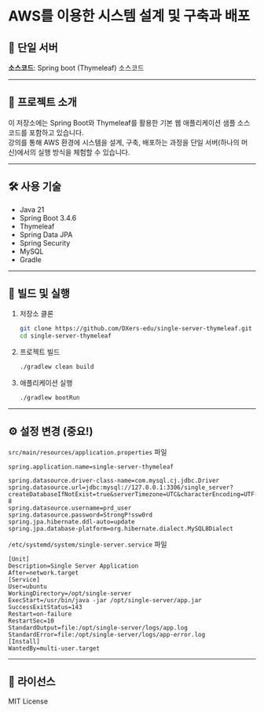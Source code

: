 # AWS를 이용한 시스템 설계 및 구축과 배포

## 🏁 단일 서버
**소스코드**: Spring boot (Thymeleaf) 소스코드

---

## 📖 프로젝트 소개
이 저장소에는 Spring Boot와 Thymeleaf를 활용한 기본 웹 애플리케이션 샘플 소스코드를 포함하고 있습니다.  
강의를 통해 AWS 환경에 시스템을 설계, 구축, 배포하는 과정을 단일 서버(하나의 머신)에서의 실행 방식을 체험할 수 있습니다.

---

## 🛠️ 사용 기술
- Java 21
- Spring Boot 3.4.6
- Thymeleaf
- Spring Data JPA
- Spring Security
- MySQL
- Gradle

---

## 🚀 빌드 및 실행
1. 저장소 클론  
   ```bash
   git clone https://github.com/DXers-edu/single-server-thymeleaf.git
   cd single-server-thymeleaf
   ```

2. 프로젝트 빌드  
   ```bash
   ./gradlew clean build
   ```

3. 애플리케이션 실행  
   ```bash
   ./gradlew bootRun
   ```

---

## ⚙️ 설정 변경 (중요!)
`src/main/resources/application.properties` 파일

```properties
spring.application.name=single-server-thymeleaf

spring.datasource.driver-class-name=com.mysql.cj.jdbc.Driver
spring.datasource.url=jdbc:mysql://127.0.0.1:3306/single_server?createDatabaseIfNotExist=true&serverTimezone=UTC&characterEncoding=UTF-8
spring.datasource.username=prd_user
spring.datasource.password=StrongP!ssw0rd
spring.jpa.hibernate.ddl-auto=update
spring.jpa.database-platform=org.hibernate.dialect.MySQL8Dialect
```
  
`/etc/systemd/system/single-server.service` 파일

```plaintext
[Unit]
Description=Single Server Application
After=network.target
[Service]
User=ubuntu
WorkingDirectory=/opt/single-server
ExecStart=/usr/bin/java -jar /opt/single-server/app.jar
SuccessExitStatus=143
Restart=on-failure
RestartSec=10
StandardOutput=file:/opt/single-server/logs/app.log
StandardError=file:/opt/single-server/logs/app-error.log
[Install]
WantedBy=multi-user.target
```

---

## 📜 라이선스
MIT License  

